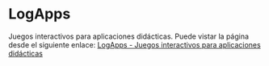 # LogApps
Juegos interactivos para aplicaciones didácticas. Puede vistar la página desde el siguiente enlace: [LogApps - Juegos interactivos para aplicaciones didácticas](https://jorgebarcena3.github.io/LogApps/)
